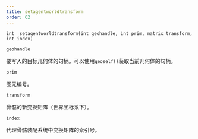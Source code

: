```yaml
---
title: setagentworldtransform
order: 62
---
```

`int  setagentworldtransform(int geohandle, int prim, matrix transform, int index)`

`geohandle`

要写入的目标几何体的句柄。可以使用`geoself()`获取当前几何体的句柄。

`prim`

图元编号。

`transform`

骨骼的新变换矩阵（世界坐标系下）。

`index`

代理骨骼装配系统中变换矩阵的索引号。